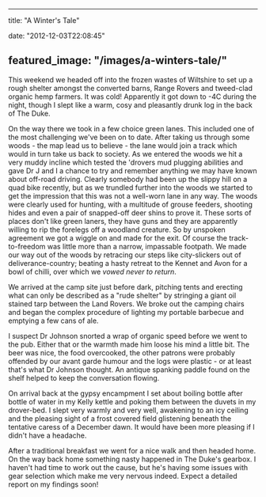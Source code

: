 
---
title: "A Winter's Tale"

date: "2012-12-03T22:08:45"

featured_image: "/images/a-winters-tale/"
---



This weekend we headed off into the frozen wastes of Wiltshire to set up a rough shelter amongst the converted barns, Range Rovers and tweed-clad organic hemp farmers.  It was cold!  Apparently it got down to -4C during the night, though I slept like a warm, cosy and pleasantly drunk log in the back of The Duke.

On the way there we took in a few choice green lanes.  This included one of the most challenging we've been on to date.  After taking us through some woods - the map lead us to believe - the lane would join a track which would in turn take us back to society.  As we entered the woods we hit a very muddy incline which tested the 'drovers mud plugging abilities and gave Dr J and I a chance to try and remember anything we may have known about off-road driving.  Clearly somebody had been up the slippy hill on a quad bike recently, but as we trundled further into the woods we started to get the impression that this was not a well-worn lane in any way.  The woods were clearly used for hunting, with a multitude of grouse feeders, shooting hides and even a pair of snapped-off deer shins to prove it.  These sorts of places don't like green laners, they have guns and they are apparently willing to rip the forelegs off a woodland creature.  So by unspoken agreement we got a wiggle on and made for the exit.  Of course the track-to-freedom was little more than a narrow, impassable footpath.  We made our way out of the woods by retracing our steps like city-slickers out of deliverance-country; beating a hasty retreat to the Kennet and Avon for a bowl of chilli, over which we *vowed never to return*.



We arrived at the camp site just before dark, pitching tents and erecting what can only be described as a "rude shelter" by stringing a giant oil stained tarp between the Land Rovers.  We broke out the camping chairs and began the complex procedure of lighting my portable barbecue and emptying a few cans of ale.

I suspect Dr Johnson snorted a wrap of organic speed before we went to the pub.  Either that or the warmth made him loose his mind a little bit.  The beer was nice, the food overcooked, the other patrons were probably offended by our avant garde humour and the logs were plastic - or at least that's what Dr Johnson thought.  An antique spanking paddle found on the shelf helped to keep the conversation flowing.

On arrival back at the gypsy encampment I set about boiling bottle after bottle of water in my Kelly kettle and poking them between the duvets in my drover-bed.  I slept very warmly and very well, awakening to an icy ceiling and the pleasing sight of a frost covered field glistening beneath the tentative caress of a December dawn.  It would have been more pleasing if I didn't have a headache.

After a traditional breakfast we went for a nice walk and then headed home.  On the way back home something nasty happened in The Duke's gearbox.  I haven't had time to work out the cause, but he's having some issues with gear selection which make me very nervous indeed.  Expect a detailed report on my findings soon!
